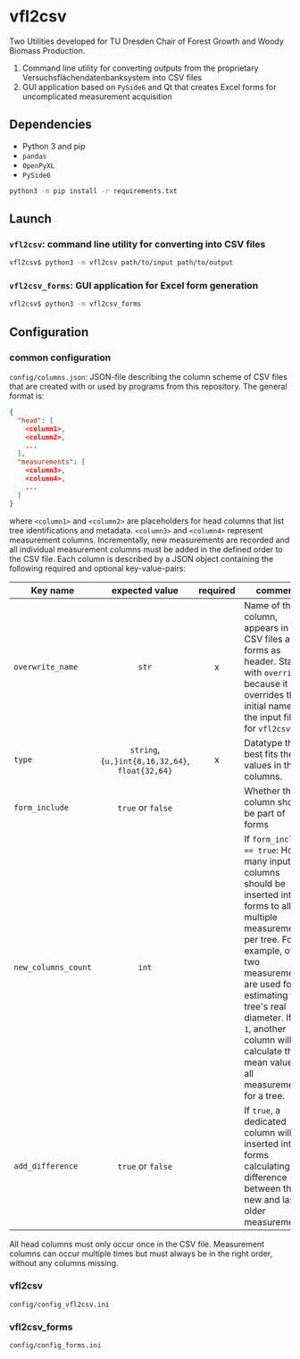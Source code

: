 # vfl2csv

Two Utilities developed for TU Dresden Chair of Forest Growth and Woody Biomass Production.

1. Command line utility for converting outputs from the proprietary Versuchsflächendatenbanksystem into CSV files
2. GUI application based on `PySide6` and Qt that creates Excel forms for uncomplicated measurement acquisition

## Dependencies

* Python 3 and pip
* `pandas`
* `OpenPyXL`
* `PySide6`

```bash
python3 -m pip install -r requirements.txt
```

## Launch

### `vfl2csv`: command line utility for converting into CSV files

```bash
vfl2csv$ python3 -m vfl2csv path/to/input path/to/output
```

### `vfl2csv_forms`: GUI application for Excel form generation

```bash
vfl2csv$ python3 -m vfl2csv_forms
```

## Configuration

### common configuration

`config/columns.json`:
JSON-file describing the column scheme of CSV files that are created with or used by programs from this repository.
The general format is:

```json
{
  "head": [
    <column1>,
    <column2>,
    ...
  ],
  "measurements": [
    <column3>,
    <column4>,
    ...
  ]
}
```

where `<column1>` and `<column2>` are placeholders for head columns that list tree identifications and metadata.
`<column3>` and `<column4>` represent measurement columns.
Incrementally, new measurements are recorded and all individual measurement columns must be added in the defined order
to the CSV file.
Each column is described by a JSON object containing the following required and optional key-value-pairs:

| Key name            |                 expected value                  | required | comment                                                                                                                                                                                                                                                                                                |
|---------------------|:-----------------------------------------------:|:--------:|--------------------------------------------------------------------------------------------------------------------------------------------------------------------------------------------------------------------------------------------------------------------------------------------------------|
| `overwrite_name`    |                      `str`                      |    x     | Name of the column, appears in the CSV files and forms as header. Starts with `override`, because it overrides the initial name in the input files for `vfl2csv`.                                                                                                                                      |
| `type`              | `string`, `{u,}int{8,16,32,64}`, `float{32,64}` |    x     | Datatype that best fits the values in the columns.                                                                                                                                                                                                                                                     |
| `form_include`      |                `true` or `false`                |          | Whether this column should be part of forms                                                                                                                                                                                                                                                            |
| `new_columns_count` |                      `int`                      |          | If `form_include == true`: How many input columns should be inserted into forms to allow multiple measurements per tree. For example, often two measurements are used for estimating the tree's real diameter. If `> 1`, another column will calculate the mean values of all measurements for a tree. |
| `add_difference`    |                `true` or `false`                |          | If `true`, a dedicated column will be inserted into forms calculating the difference between the new and last older measurements.                                                                                                                                                                      |                                                                                                                                                                                                                                                

All head columns must only occur once in the CSV file.
Measurement columns can occur multiple times but must always be in the right order, without any columns missing.

### vfl2csv

`config/config_vfl2csv.ini`

### vfl2csv_forms

`config/config_forms.ini`
